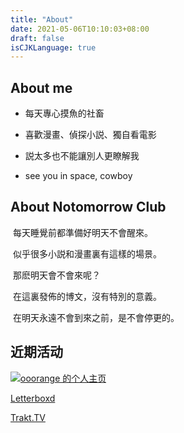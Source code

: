 ```yaml
---
title: "About"
date: 2021-05-06T10:10:03+08:00
draft: false
isCJKLanguage: true
---
```

## About me

* 每天專心摸魚的社畜

* 喜歡漫畫、偵探小説、獨自看電影

* 説太多也不能讓別人更瞭解我

* see you in space, cowboy

## About Notomorrow Club

​	每天睡覺前都準備好明天不會醒來。

​	似乎很多小説和漫畫裏有這樣的場景。

​	那麽明天會不會來呢？

​	在這裏發佈的博文，沒有特別的意義。

​	在明天永遠不會到來之前，是不會停更的。

## 近期活动

<a href="http://bgm.tv/user/141150"><img  src="http://bgm.tv/chart/img/141150" border="0" alt="ooorange 的个人主页"  /></a>

[Letterboxd](https://letterboxd.com/ooorange/)

[Trakt.TV](https://trakt.tv/users/ooorange777/)

